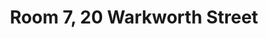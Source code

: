 ---
basin: 'Yes'
cudn: false
floor: Second
grade: 3
images: []
living_room: 'No'
location: Warkworth
name: '7'
network: Wireless Only
title: Room 7,  20 Warkworth Street
---